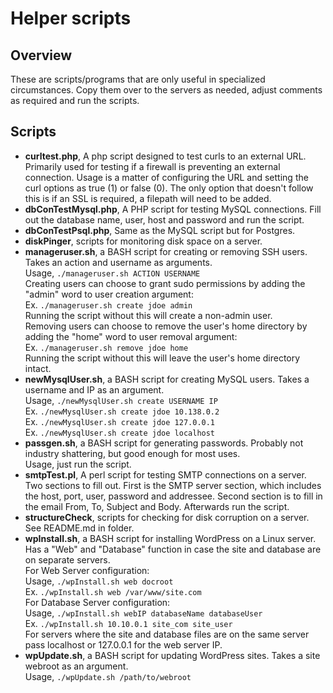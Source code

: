 # Helper scripts

## Overview
These are scripts/programs that are only useful in specialized circumstances.
Copy them over to the servers as needed, adjust comments as required and run the scripts. <br>

## Scripts
* **curltest.php**, A php script designed to test curls to an external URL.
  Primarily used for testing if a firewall is preventing an external connection.
  Usage is a matter of configuring the URL and setting the curl options as true (1) or false (0).
  The only option that doesn't follow this is if an SSL is required, a filepath will need to be added. <br>
* **dbConTestMysql.php**, A PHP script for testing MySQL connections. Fill out the
  database name, user, host and password and run the script. <br>
* **dbConTestPsql.php**, Same as the MySQL script but for Postgres. <br>
* **diskPinger**, scripts for monitoring disk space on a server.
* **manageruser.sh**, a BASH script for creating or removing SSH users. Takes an action and username as arguments. <br>
  Usage, `./manageruser.sh ACTION USERNAME` <br>
  Creating users can choose to grant sudo permissions by adding the "admin" word to user creation argument: <br>
  Ex. `./manageruser.sh create jdoe admin` <br>
  Running the script without this will create a non-admin user. <br>
  Removing users can choose to remove the user's home directory by adding the "home" word to user removal argument: <br>
  Ex. `./manageruser.sh remove jdoe home` <br>
  Running the script without this will leave the user's home directory intact. <br>
* **newMysqlUser.sh**, a BASH script for creating MySQL users. Takes a username and IP as an argument. <br>
  Usage, `./newMysqlUser.sh create USERNAME IP` <br>
  Ex. `./newMysqlUser.sh create jdoe 10.138.0.2` <br>
  Ex. `./newMysqlUser.sh create jdoe 127.0.0.1` <br>
  Ex. `./newMysqlUser.sh create jdoe localhost` <br>
* **passgen.sh**, a BASH script for generating passwords. Probably not industry shattering, but good enough for most uses.<br>
  Usage, just run the script. <br>
* **smtpTest.pl**, A perl script for testing SMTP connections on a server. Two sections to fill out.
  First is the SMTP server section, which includes the host, port, user, password and addressee.
  Second section is to fill in the email From, To, Subject and Body. Afterwards run the script. <br>
* **structureCheck**, scripts for checking for disk corruption on a server. See README.md in folder.
* **wpInstall.sh**, a BASH script for installing WordPress on a Linux server. Has a "Web" and "Database" function in case
  the site and database are on separate servers. <br>
  For Web Server configuration: <br>
  Usage, `./wpInstall.sh web docroot` <br>
  Ex. `./wpInstall.sh web /var/www/site.com` <br>
  For Database Server configuration: <br>
  Usage, `./wpInstall.sh webIP databaseName databaseUser` <br>
  Ex. `./wpInstall.sh 10.10.0.1 site_com site_user` <br>
  For servers where the site and database files are on the same server pass localhost or 127.0.0.1 for the web server IP. <br>
* **wpUpdate.sh**, a BASH script for updating WordPress sites. Takes a site webroot as an argument. <br>
  Usage, `./wpUpdate.sh /path/to/webroot`<br>

